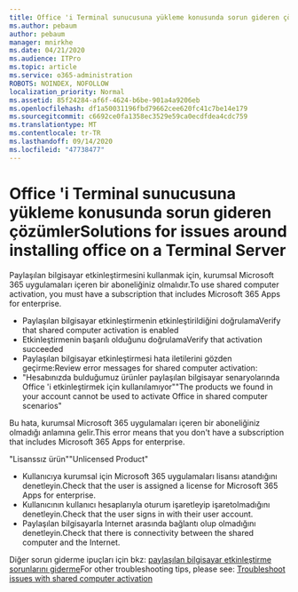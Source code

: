 ```yaml
---
title: Office 'i Terminal sunucusuna yükleme konusunda sorun gideren çözümler
ms.author: pebaum
author: pebaum
manager: mnirkhe
ms.date: 04/21/2020
ms.audience: ITPro
ms.topic: article
ms.service: o365-administration
ROBOTS: NOINDEX, NOFOLLOW
localization_priority: Normal
ms.assetid: 85f24284-af6f-4624-b6be-901a4a9206eb
ms.openlocfilehash: df1a50031196fbd79662cee620fc41c7be14e179
ms.sourcegitcommit: c6692ce0fa1358ec3529e59ca0ecdfdea4cdc759
ms.translationtype: MT
ms.contentlocale: tr-TR
ms.lasthandoff: 09/14/2020
ms.locfileid: "47738477"
---
```

# <a name="solutions-for-issues-around-installing-office-on-a-terminal-server"></a><span data-ttu-id="745a9-102">Office 'i Terminal sunucusuna yükleme konusunda sorun gideren çözümler</span><span class="sxs-lookup"><span data-stu-id="745a9-102">Solutions for issues around installing office on a Terminal Server</span></span>

<span data-ttu-id="745a9-103">Paylaşılan bilgisayar etkinleştirmesini kullanmak için, kurumsal Microsoft 365 uygulamaları içeren bir aboneliğiniz olmalıdır.</span><span class="sxs-lookup"><span data-stu-id="745a9-103">To use shared computer activation, you must have a subscription that includes Microsoft 365 Apps for enterprise.</span></span>
  
- <span data-ttu-id="745a9-104">Paylaşılan bilgisayar etkinleştirmenin etkinleştirildiğini doğrulama</span><span class="sxs-lookup"><span data-stu-id="745a9-104">Verify that shared computer activation is enabled</span></span>
- <span data-ttu-id="745a9-105">Etkinleştirmenin başarılı olduğunu doğrulama</span><span class="sxs-lookup"><span data-stu-id="745a9-105">Verify that activation succeeded</span></span>
- <span data-ttu-id="745a9-106">Paylaşılan bilgisayar etkinleştirmesi hata iletilerini gözden geçirme:</span><span class="sxs-lookup"><span data-stu-id="745a9-106">Review error messages for shared computer activation:</span></span>
- <span data-ttu-id="745a9-107">"Hesabınızda bulduğumuz ürünler paylaşılan bilgisayar senaryolarında Office 'i etkinleştirmek için kullanılamıyor"</span><span class="sxs-lookup"><span data-stu-id="745a9-107">"The products we found in your account cannot be used to activate Office in shared computer scenarios"</span></span>
  
<span data-ttu-id="745a9-108">Bu hata, kurumsal Microsoft 365 uygulamaları içeren bir aboneliğiniz olmadığı anlamına gelir.</span><span class="sxs-lookup"><span data-stu-id="745a9-108">This error means that you don't have a subscription that includes Microsoft 365 Apps for enterprise.</span></span>

<span data-ttu-id="745a9-109">"Lisanssız ürün"</span><span class="sxs-lookup"><span data-stu-id="745a9-109">"Unlicensed Product"</span></span>

- <span data-ttu-id="745a9-110">Kullanıcıya kurumsal için Microsoft 365 uygulamaları lisansı atandığını denetleyin.</span><span class="sxs-lookup"><span data-stu-id="745a9-110">Check that the user is assigned a license for Microsoft 365 Apps for enterprise.</span></span>
- <span data-ttu-id="745a9-111">Kullanıcının kullanıcı hesaplarıyla oturum işaretleyip işaretolmadığını denetleyin.</span><span class="sxs-lookup"><span data-stu-id="745a9-111">Check that the user signs in with their user account.</span></span>
- <span data-ttu-id="745a9-112">Paylaşılan bilgisayarla Internet arasında bağlantı olup olmadığını denetleyin.</span><span class="sxs-lookup"><span data-stu-id="745a9-112">Check that there is connectivity between the shared computer and the Internet.</span></span>

<span data-ttu-id="745a9-113">Diğer sorun giderme ipuçları için bkz: [paylaşılan bilgisayar etkinleştirme sorunlarını giderme](https://docs.microsoft.com/DeployOffice/troubleshoot-shared-computer-activation)</span><span class="sxs-lookup"><span data-stu-id="745a9-113">For other troubleshooting tips, please see: [Troubleshoot issues with shared computer activation](https://docs.microsoft.com/DeployOffice/troubleshoot-shared-computer-activation)</span></span>